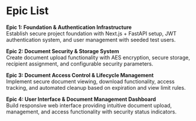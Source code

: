 # Epic List

**Epic 1: Foundation & Authentication Infrastructure**  
Establish secure project foundation with Next.js + FastAPI setup, JWT authentication system, and user management with seeded test users.

**Epic 2: Document Security & Storage System**  
Create document upload functionality with AES encryption, secure storage, recipient assignment, and configurable security parameters.

**Epic 3: Document Access Control & Lifecycle Management**  
Implement secure document viewing, download functionality, access tracking, and automated cleanup based on expiration and view limit rules.

**Epic 4: User Interface & Document Management Dashboard**  
Build responsive web interface providing intuitive document upload, management, and access functionality with security status indicators.
